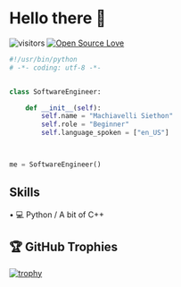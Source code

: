 # Hello there 👋

![visitors](https://visitor-badge.laobi.icu/badge?page_id=McMaccc.McMaccc)
[![Open Source Love](https://badges.frapsoft.com/os/v1/open-source.svg?v=102)](https://github.com/ellerbrock/open-source-badge/)


```python
#!/usr/bin/python
# -*- coding: utf-8 -*-


class SoftwareEngineer:

    def __init__(self):
        self.name = "Machiavelli Siethon"
        self.role = "Beginner"
        self.language_spoken = ["en_US"]



me = SoftwareEngineer()
```
## Skills
• 💻 Python / A bit of C++


## 🏆 GitHub Trophies

[![trophy](https://github-profile-trophy.vercel.app/?username=McMaccc&theme=nord&column=7)](https://github.com/ryo-ma/github-profile-trophy)
